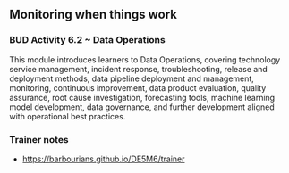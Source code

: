 ## Monitoring when things work

### BUD Activity 6.2 ~ Data Operations

This module introduces learners to Data Operations, covering technology service management, incident response, troubleshooting, release and deployment methods, data pipeline deployment and management, monitoring, continuous improvement, data product evaluation, quality assurance, root cause investigation, forecasting tools, machine learning model development, data governance, and further development aligned with operational best practices.

### Trainer notes

- https://barbourians.github.io/DE5M6/trainer

